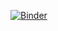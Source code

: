 
[![Binder](https://mybinder.org/badge.svg)](https://mybinder.org/v2/gh/bduggan/p6-jupyter-demo/master)
